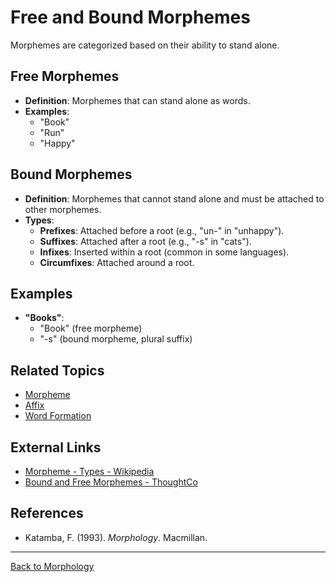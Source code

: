# Free and Bound Morphemes

Morphemes are categorized based on their ability to stand alone.

## Free Morphemes

- **Definition**: Morphemes that can stand alone as words.
- **Examples**:
  - "Book"
  - "Run"
  - "Happy"

## Bound Morphemes

- **Definition**: Morphemes that cannot stand alone and must be attached to other morphemes.
- **Types**:
  - **Prefixes**: Attached before a root (e.g., "un-" in "unhappy").
  - **Suffixes**: Attached after a root (e.g., "-s" in "cats").
  - **Infixes**: Inserted within a root (common in some languages).
  - **Circumfixes**: Attached around a root.

## Examples

- **"Books"**:
  - "Book" (free morpheme)
  - "-s" (bound morpheme, plural suffix)

## Related Topics

- [Morpheme](Morpheme.md)
- [Affix](Affix.md)
- [Word Formation](Word-Formation.md)

## External Links

- [Morpheme - Types - Wikipedia](https://en.wikipedia.org/wiki/Morpheme#Types_of_morphemes)
- [Bound and Free Morphemes - ThoughtCo](https://www.thoughtco.com/free-morpheme-words-and-word-elements-1690873)

## References

- Katamba, F. (1993). *Morphology*. Macmillan.

---

[Back to Morphology](README.md)
